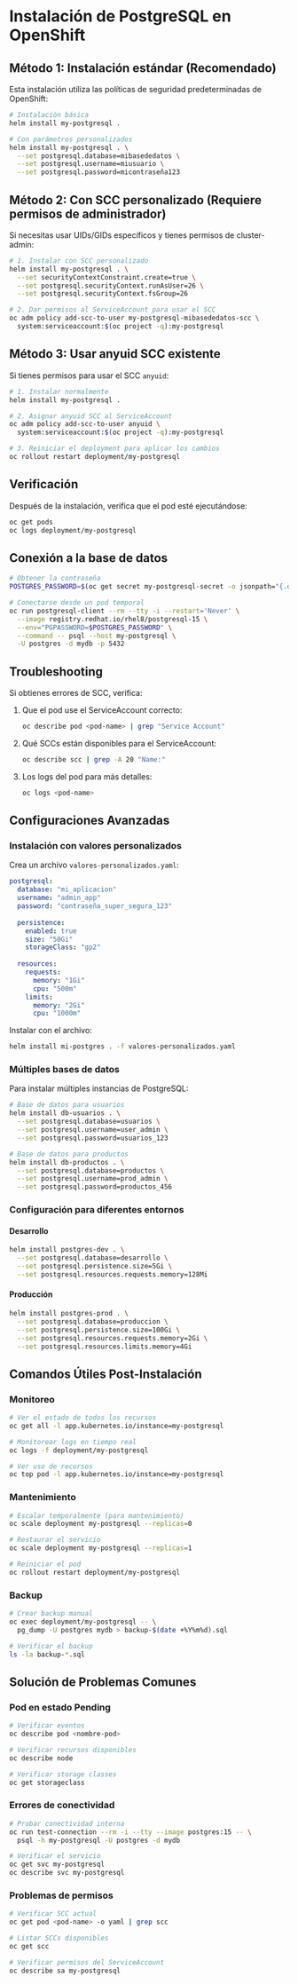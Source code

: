 # Instalación de PostgreSQL en OpenShift

## Método 1: Instalación estándar (Recomendado)

Esta instalación utiliza las políticas de seguridad predeterminadas de OpenShift:

```bash
# Instalación básica
helm install my-postgresql .

# Con parámetros personalizados
helm install my-postgresql . \
  --set postgresql.database=mibasededatos \
  --set postgresql.username=miusuario \
  --set postgresql.password=micontraseña123
```

## Método 2: Con SCC personalizado (Requiere permisos de administrador)

Si necesitas usar UIDs/GIDs específicos y tienes permisos de cluster-admin:

```bash
# 1. Instalar con SCC personalizado
helm install my-postgresql . \
  --set securityContextConstraint.create=true \
  --set postgresql.securityContext.runAsUser=26 \
  --set postgresql.securityContext.fsGroup=26

# 2. Dar permisos al ServiceAccount para usar el SCC
oc adm policy add-scc-to-user my-postgresql-mibasededatos-scc \
  system:serviceaccount:$(oc project -q):my-postgresql
```

## Método 3: Usar anyuid SCC existente

Si tienes permisos para usar el SCC `anyuid`:

```bash
# 1. Instalar normalmente
helm install my-postgresql .

# 2. Asignar anyuid SCC al ServiceAccount
oc adm policy add-scc-to-user anyuid \
  system:serviceaccount:$(oc project -q):my-postgresql

# 3. Reiniciar el deployment para aplicar los cambios
oc rollout restart deployment/my-postgresql
```

## Verificación

Después de la instalación, verifica que el pod esté ejecutándose:

```bash
oc get pods
oc logs deployment/my-postgresql
```

## Conexión a la base de datos

```bash
# Obtener la contraseña
POSTGRES_PASSWORD=$(oc get secret my-postgresql-secret -o jsonpath="{.data.password}" | base64 -d)

# Conectarse desde un pod temporal
oc run postgresql-client --rm --tty -i --restart='Never' \
  --image registry.redhat.io/rhel8/postgresql-15 \
  --env="PGPASSWORD=$POSTGRES_PASSWORD" \
  --command -- psql --host my-postgresql \
  -U postgres -d mydb -p 5432
```

## Troubleshooting

Si obtienes errores de SCC, verifica:

1. Que el pod use el ServiceAccount correcto:
   ```bash
   oc describe pod <pod-name> | grep "Service Account"
   ```

2. Qué SCCs están disponibles para el ServiceAccount:
   ```bash
   oc describe scc | grep -A 20 "Name:"
   ```

3. Los logs del pod para más detalles:
   ```bash
   oc logs <pod-name>
   ```

## Configuraciones Avanzadas

### Instalación con valores personalizados

Crea un archivo `valores-personalizados.yaml`:

```yaml
postgresql:
  database: "mi_aplicacion"
  username: "admin_app"
  password: "contraseña_super_segura_123"
  
  persistence:
    enabled: true
    size: "50Gi"
    storageClass: "gp2"
  
  resources:
    requests:
      memory: "1Gi"
      cpu: "500m"
    limits:
      memory: "2Gi"
      cpu: "1000m"
```

Instalar con el archivo:

```bash
helm install mi-postgres . -f valores-personalizados.yaml
```

### Múltiples bases de datos

Para instalar múltiples instancias de PostgreSQL:

```bash
# Base de datos para usuarios
helm install db-usuarios . \
  --set postgresql.database=usuarios \
  --set postgresql.username=user_admin \
  --set postgresql.password=usuarios_123

# Base de datos para productos
helm install db-productos . \
  --set postgresql.database=productos \
  --set postgresql.username=prod_admin \
  --set postgresql.password=productos_456
```

### Configuración para diferentes entornos

#### Desarrollo
```bash
helm install postgres-dev . \
  --set postgresql.database=desarrollo \
  --set postgresql.persistence.size=5Gi \
  --set postgresql.resources.requests.memory=128Mi
```

#### Producción
```bash
helm install postgres-prod . \
  --set postgresql.database=produccion \
  --set postgresql.persistence.size=100Gi \
  --set postgresql.resources.requests.memory=2Gi \
  --set postgresql.resources.limits.memory=4Gi
```

## Comandos Útiles Post-Instalación

### Monitoreo
```bash
# Ver el estado de todos los recursos
oc get all -l app.kubernetes.io/instance=my-postgresql

# Monitorear logs en tiempo real
oc logs -f deployment/my-postgresql

# Ver uso de recursos
oc top pod -l app.kubernetes.io/instance=my-postgresql
```

### Mantenimiento
```bash
# Escalar temporalmente (para mantenimiento)
oc scale deployment my-postgresql --replicas=0

# Restaurar el servicio
oc scale deployment my-postgresql --replicas=1

# Reiniciar el pod
oc rollout restart deployment/my-postgresql
```

### Backup
```bash
# Crear backup manual
oc exec deployment/my-postgresql -- \
  pg_dump -U postgres mydb > backup-$(date +%Y%m%d).sql

# Verificar el backup
ls -la backup-*.sql
```

## Solución de Problemas Comunes

### Pod en estado Pending
```bash
# Verificar eventos
oc describe pod <nombre-pod>

# Verificar recursos disponibles
oc describe node

# Verificar storage classes
oc get storageclass
```

### Errores de conectividad
```bash
# Probar conectividad interna
oc run test-connection --rm -i --tty --image postgres:15 -- \
  psql -h my-postgresql -U postgres -d mydb

# Verificar el servicio
oc get svc my-postgresql
oc describe svc my-postgresql
```

### Problemas de permisos
```bash
# Verificar SCC actual
oc get pod <pod-name> -o yaml | grep scc

# Listar SCCs disponibles
oc get scc

# Verificar permisos del ServiceAccount
oc describe sa my-postgresql
```
